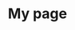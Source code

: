 ---
title: My page
type: landing

sections:
  - block: markdown
    content:
      title: 네트워크 가상화
      text: |
        # NFV & MEC

  - block: slider
    content:
      slides:
        - title: <span style="font-size:70%">Network Function Virtualization</span>
          content: <span style="font-size:70%">NFV</span>
          align: center
          background:
            image:
              filename: NFV(unsplash).jpg
            brightness: 0.4
            position: center
            color: '#000'
        - title: <span style="font-size:70%">Software-Defined Networking</span>
          content: <span style="font-size:70%">SDN</span>
          align: center
          background:
            image:
              filename: SDN(unsplash).jpg
            brightness: 0.4
            position: center
            color: '#000'
        - title: <span style="font-size:70%">Virtual Network Functions</span>
          content: <span style="font-size:70%">VNF</span>
          align: center
          background:
            image:
              filename: VNF(unsplash).jpg
            brightness: 0.4
            position: center
            color: '#000'
        - title: <span style="font-size:70%">Multi-access Edge Computing</span>
          content: <span style="font-size:70%">MEC / Cloud</span>
          align: center
          background:
            image:
              filename: cloud(unsplash).jpg
            brightness: 0.4
            position: center
            color: '#000'
    design:
      slide_height: '500px'
      is_fullscreen: false
      loop: true
      interval: 3000

  - block: markdown
    content:
      title: ''
      subtitle: ''
      text: |
        ## 소개
        네트워크 가상화와 멀티 액세스 엣지 컴퓨팅(MEC)은 현대 네트워크 인프라의 핵심 요소로, 더 유연하고 효율적이며 지능적인 네트워크 구축을 가능하게 합니다.

        - **네트워크 가상화**: 물리적 네트워크 자원을 소프트웨어로 추상화
        - **MEC**: 네트워크 엣지에서 컴퓨팅 능력을 제공하여 지연 시간 감소 및 성능 향상

        <br><br>

        ## 1. 핵심 개념
        1. **네트워크 가상화**
          - NFV (Network Function Virtualization)
          - SDN (Software-Defined Networking)
          - VNF (Virtual Network Functions)

          <br>

        2. **멀티 액세스 엣지 컴퓨팅**
          - Edge Data Centers
          - Low-latency Applications

        <br>

        3. **관련 기술**
          - 5G 및 Beyond 5G 네트워크
          - 네트워크 슬라이싱
          - 클라우드 네이티브 네트워킹

        <br><br><br>

        ## 2. 기술 필요성
        1. **유연성 향상**
          - 동적 리소스 할당
          - 서비스 배포 시간 단축

          <br>

        2. **비용 효율성**
          - CAPEX 및 OPEX 감소
          - 하드웨어 종속성 감소

          <br>

        3. **성능 최적화**
          - 지연 시간 감소
          - 대역폭 사용 효율화

          <br>

        4. **혁신 가속화**
          - 새로운 서비스 신속 출시
          - 사용자 맞춤형 네트워크 서비스

        <br><br><br>

        ## 3. 적용 분야
        - **스마트 시티**: 실시간 교통 관리, 에너지 그리드 최적화
        - **산업 자동화**: 스마트 팩토리, 예측 유지보수
        - **증강/가상 현실**: 몰입형 게임, 원격 협업
        - **자율 주행**: 차량 간 통신, 실시간 경로 최적화
        - **헬스케어**: 원격 진료, 실시간 환자 모니터링

        <br><br><br>

        ## 4. 기술 아키텍처
        ![NV and MEC Architecture](nv.png)

        <br><br><br>

        ## 5. 주요 기술 동향
        1. **AI/ML 통합**: 네트워크 자동화 및 최적화
        2. **엣지 AI**: 분산 학습 및 추론
        3. **양자 네트워킹**: 초고속, 초안전 통신
        4. **그린 네트워킹**: 에너지 효율적인 네트워크 설계

        <br><br><br>

        ## 6. 도전 과제
        - **보안 및 프라이버시**: 분산 환경에서의 데이터 보호
        - **표준화**: 다양한 벤더 및 기술 간 상호운용성
        - **복잡성 관리**: 분산 시스템의 효율적 운영 및 관리
        - **스킬 갭**: 새로운 기술에 대한 전문 인력 양성

        <br><br><br>

        ## 7. 학습 리소스
        1. **기술 문서**
          - ETSI MEC 백서
          - ONF (Open Networking Foundation) SDN 아키텍처

        2. **컨퍼런스 및 워크샵**
          - MEC World Congress
          - Open Networking Summit

        3. **오픈소스 프로젝트**
          - ONAP (Open Network Automation Platform)
          - Open Edge Computing Initiative

        <br><br><br>

        ## 8. 미래 전망
        - 6G 네트워크와의 통합
        - 우주 인터넷 구축을 위한 핵심 기술로 발전
        - 양자 컴퓨팅과의 융합을 통한 초고속, 초안전 네트워크 구현

        <br><br><br>

        "네트워크 가상화와 MEC는 단순한 기술 이상의 의미를 갖습니다. 이는 우리가 세상과 상호작용하는 방식을 근본적으로 변화시킬 수 있는 혁명적인 패러다임입니다. 이 분야에 대한 깊이 있는 이해는 미래 네트워크 혁신의 핵심이 될 것입니다."
---
